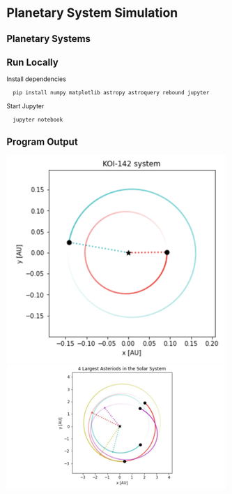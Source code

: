 # Planetary System Simulation

## Planetary Systems


## Run Locally

Install dependencies

```bash
  pip install numpy matplotlib astropy astroquery rebound jupyter 
```

Start Jupyter
```bash
  jupyter notebook
```

## Program Output
![Exoplanet Program](./imgs/exoplanet-output.png)
![Solar System Program](./imgs/solar-system-output.png)